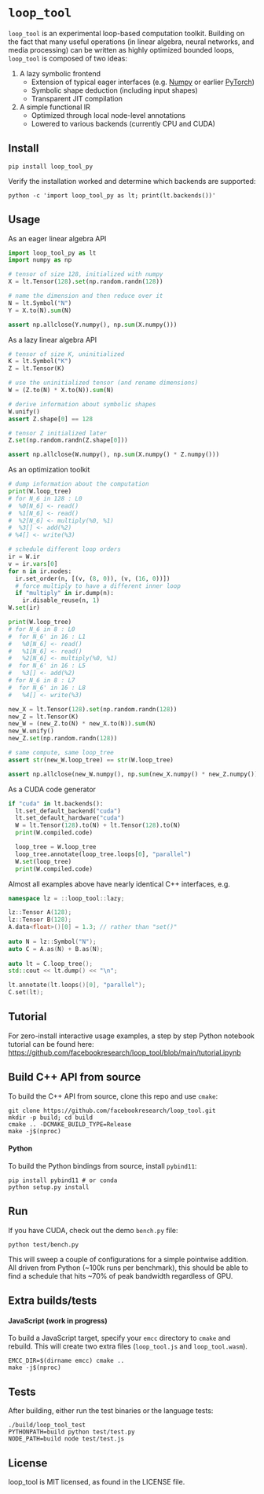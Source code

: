 # `loop_tool`

`loop_tool` is an experimental loop-based computation toolkit.
Building on the fact that many useful operations (in linear algebra, neural networks, and media processing)
can be written as highly optimized bounded loops,
`loop_tool` is composed of two ideas:

1. A lazy symbolic frontend
    - Extension of typical eager interfaces (e.g. [Numpy](https://numpy.org) or earlier [PyTorch](https://pytorch.org))
    - Symbolic shape deduction (including input shapes)
    - Transparent JIT compilation
2. A simple functional IR
    - Optimized through local node-level annotations
    - Lowered to various backends (currently CPU and CUDA)
   
## Install

```
pip install loop_tool_py
```

Verify the installation worked and determine which backends are supported:

```
python -c 'import loop_tool_py as lt; print(lt.backends())'
```

## Usage

As an eager linear algebra API

```python
import loop_tool_py as lt
import numpy as np

# tensor of size 128, initialized with numpy
X = lt.Tensor(128).set(np.random.randn(128))

# name the dimension and then reduce over it
N = lt.Symbol("N")
Y = X.to(N).sum(N)

assert np.allclose(Y.numpy(), np.sum(X.numpy()))
```

As a lazy linear algebra API

```python
# tensor of size K, uninitialized
K = lt.Symbol("K")
Z = lt.Tensor(K)

# use the uninitialized tensor (and rename dimensions)
W = (Z.to(N) * X.to(N)).sum(N)

# derive information about symbolic shapes
W.unify()
assert Z.shape[0] == 128

# tensor Z initialized later
Z.set(np.random.randn(Z.shape[0]))

assert np.allclose(W.numpy(), np.sum(X.numpy() * Z.numpy()))
```

As an optimization toolkit

```python
# dump information about the computation
print(W.loop_tree)
# for N_6 in 128 : L0
#  %0[N_6] <- read()
#  %1[N_6] <- read()
#  %2[N_6] <- multiply(%0, %1)
#  %3[] <- add(%2)
# %4[] <- write(%3)

# schedule different loop orders
ir = W.ir
v = ir.vars[0]
for n in ir.nodes:
  ir.set_order(n, [(v, (8, 0)), (v, (16, 0))])
  # force multiply to have a different inner loop
  if "multiply" in ir.dump(n):
    ir.disable_reuse(n, 1)
W.set(ir)

print(W.loop_tree)
# for N_6 in 8 : L0
#  for N_6' in 16 : L1
#   %0[N_6] <- read()
#   %1[N_6] <- read()
#   %2[N_6] <- multiply(%0, %1)
#  for N_6' in 16 : L5
#   %3[] <- add(%2)
# for N_6 in 8 : L7
#  for N_6' in 16 : L8
#   %4[] <- write(%3)

new_X = lt.Tensor(128).set(np.random.randn(128))
new_Z = lt.Tensor(K)
new_W = (new_Z.to(N) * new_X.to(N)).sum(N)
new_W.unify()
new_Z.set(np.random.randn(128))

# same compute, same loop_tree
assert str(new_W.loop_tree) == str(W.loop_tree)

assert np.allclose(new_W.numpy(), np.sum(new_X.numpy() * new_Z.numpy()))
```

As a CUDA code generator

```python
if "cuda" in lt.backends():
  lt.set_default_backend("cuda")
  lt.set_default_hardware("cuda")
  W = lt.Tensor(128).to(N) + lt.Tensor(128).to(N)
  print(W.compiled.code)

  loop_tree = W.loop_tree
  loop_tree.annotate(loop_tree.loops[0], "parallel")
  W.set(loop_tree)
  print(W.compiled.code)
```
Almost all examples above have nearly identical C++ interfaces, e.g.

```cpp
namespace lz = ::loop_tool::lazy;

lz::Tensor A(128);
lz::Tensor B(128);
A.data<float>()[0] = 1.3; // rather than "set()"
  
auto N = lz::Symbol("N");
auto C = A.as(N) + B.as(N);
  
auto lt = C.loop_tree();
std::cout << lt.dump() << "\n";

lt.annotate(lt.loops()[0], "parallel");
C.set(lt);
```

## Tutorial

For zero-install interactive usage examples,
a step by step Python notebook tutorial can be found here:
https://github.com/facebookresearch/loop_tool/blob/main/tutorial.ipynb

## Build C++ API from source

To build the C++ API from source, clone this repo and use `cmake`:

```
git clone https://github.com/facebookresearch/loop_tool.git
mkdir -p build; cd build
cmake .. -DCMAKE_BUILD_TYPE=Release
make -j$(nproc)
```

#### Python

To build the Python bindings from source, install `pybind11`:

```
pip install pybind11 # or conda
python setup.py install
```

## Run

If you have CUDA, check out the demo `bench.py` file:

```
python test/bench.py
```

This will sweep a couple of configurations for a simple pointwise addition.
All driven from Python (~100k runs per benchmark), this should be able to find a
schedule that hits ~70% of peak bandwidth regardless of GPU.


## Extra builds/tests

#### JavaScript (work in progress)

To build a JavaScript target,
specify your `emcc` directory to `cmake`
and rebuild.
This will create two extra files (`loop_tool.js` and `loop_tool.wasm`).

```
EMCC_DIR=$(dirname emcc) cmake ..
make -j$(nproc)
```

## Tests

After building, either run the test binaries or the language tests:

```
./build/loop_tool_test
PYTHONPATH=build python test/test.py
NODE_PATH=build node test/test.js
```

## License

loop_tool is MIT licensed, as found in the LICENSE file.
